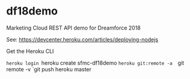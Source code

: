 # df18demo
Marketing Cloud REST API demo for Dreamforce 2018

See: https://devcenter.heroku.com/articles/deploying-nodejs

Get the Heroku CLI

`heroku login
`heroku create sfmc-df18demo
`heroku git:remote -a 
`git remote -v
`git push heroku master



